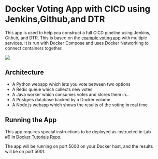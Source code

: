 Docker Voting App with CICD using Jenkins,Github,and DTR
=====================

This app is used to help you construct a full CICD pipeline using Jenkins, Github, and DTR. This is based on the [example voting app](https://github.com/docker/example-voting-app) with multiple services. It is run with Docker Compose and uses Docker Networking to connect containers together. 

![](images/9_image_1.png)

Architecture
-----

* A Python webapp which lets you vote between two options
* A Redis queue which collects new votes
* A Java worker which consumes votes and stores them in…
* A Postgres database backed by a Docker volume
* A Node.js webapp which shows the results of the voting in real time

Running the App
-------

This app requires special instructions to be deployed as instructed in Lab #9 in [Docker Tutorials Repo](https://github.com/docker/dceu_tutorials/blob/master/09-cicd-with-docker.md).

The app will be running on port 5000 on your Docker host, and the results will be on port 5001.

